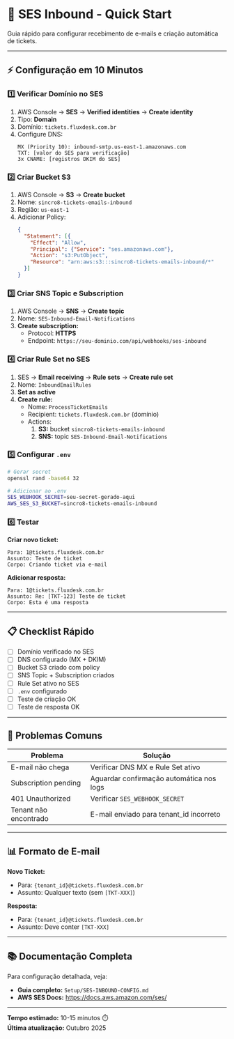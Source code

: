 # 🚀 SES Inbound - Quick Start

Guia rápido para configurar recebimento de e-mails e criação automática de tickets.

---

## ⚡ Configuração em 10 Minutos

### 1️⃣ Verificar Domínio no SES

1. AWS Console → **SES** → **Verified identities** → **Create identity**
2. Tipo: **Domain**
3. Domínio: `tickets.fluxdesk.com.br`
4. Configure DNS:
   ```
   MX (Priority 10): inbound-smtp.us-east-1.amazonaws.com
   TXT: [valor do SES para verificação]
   3x CNAME: [registros DKIM do SES]
   ```

### 2️⃣ Criar Bucket S3

1. AWS Console → **S3** → **Create bucket**
2. Nome: `sincro8-tickets-emails-inbound`
3. Região: `us-east-1`
4. Adicionar Policy:
   ```json
   {
     "Statement": [{
       "Effect": "Allow",
       "Principal": {"Service": "ses.amazonaws.com"},
       "Action": "s3:PutObject",
       "Resource": "arn:aws:s3:::sincro8-tickets-emails-inbound/*"
     }]
   }
   ```

### 3️⃣ Criar SNS Topic e Subscription

1. AWS Console → **SNS** → **Create topic**
2. Nome: `SES-Inbound-Email-Notifications`
3. **Create subscription:**
   - Protocol: **HTTPS**
   - Endpoint: `https://seu-dominio.com/api/webhooks/ses-inbound`

### 4️⃣ Criar Rule Set no SES

1. SES → **Email receiving** → **Rule sets** → **Create rule set**
2. Nome: `InboundEmailRules`
3. **Set as active**
4. **Create rule:**
   - Nome: `ProcessTicketEmails`
   - Recipient: `tickets.fluxdesk.com.br` (domínio)
   - Actions:
     1. **S3:** bucket `sincro8-tickets-emails-inbound`
     2. **SNS:** topic `SES-Inbound-Email-Notifications`

### 5️⃣ Configurar `.env`

```bash
# Gerar secret
openssl rand -base64 32

# Adicionar ao .env
SES_WEBHOOK_SECRET=seu-secret-gerado-aqui
AWS_SES_S3_BUCKET=sincro8-tickets-emails-inbound
```

### 6️⃣ Testar

**Criar novo ticket:**
```
Para: 1@tickets.fluxdesk.com.br
Assunto: Teste de ticket
Corpo: Criando ticket via e-mail
```

**Adicionar resposta:**
```
Para: 1@tickets.fluxdesk.com.br
Assunto: Re: [TKT-123] Teste de ticket
Corpo: Esta é uma resposta
```

---

## 📋 Checklist Rápido

- [ ] Domínio verificado no SES
- [ ] DNS configurado (MX + DKIM)
- [ ] Bucket S3 criado com policy
- [ ] SNS Topic + Subscription criados
- [ ] Rule Set ativo no SES
- [ ] `.env` configurado
- [ ] Teste de criação OK
- [ ] Teste de resposta OK

---

## 🐛 Problemas Comuns

| Problema | Solução |
|----------|---------|
| E-mail não chega | Verificar DNS MX e Rule Set ativo |
| Subscription pending | Aguardar confirmação automática nos logs |
| 401 Unauthorized | Verificar `SES_WEBHOOK_SECRET` |
| Tenant não encontrado | E-mail enviado para tenant_id incorreto |

---

## 📊 Formato de E-mail

**Novo Ticket:**
- Para: `{tenant_id}@tickets.fluxdesk.com.br`
- Assunto: Qualquer texto (sem `[TKT-XXX]`)

**Resposta:**
- Para: `{tenant_id}@tickets.fluxdesk.com.br`
- Assunto: Deve conter `[TKT-XXX]`

---

## 📚 Documentação Completa

Para configuração detalhada, veja:
- **Guia completo:** `Setup/SES-INBOUND-CONFIG.md`
- **AWS SES Docs:** https://docs.aws.amazon.com/ses/

---

**Tempo estimado:** 10-15 minutos ⏱️  
**Última atualização:** Outubro 2025
